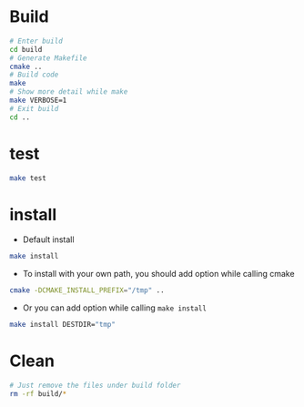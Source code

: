 # Build
```sh
# Enter build
cd build
# Generate Makefile
cmake ..
# Build code
make
# Show more detail while make
make VERBOSE=1
# Exit build
cd ..
```

# test
```sh
make test
```

# install
* Default install
```sh
make install
```
* To install with your own path, you should add option while calling cmake
```sh
cmake -DCMAKE_INSTALL_PREFIX="/tmp" ..
```
* Or you can add option while calling `make install`
```sh
make install DESTDIR="tmp"
```

# Clean
```sh
# Just remove the files under build folder
rm -rf build/*
```
